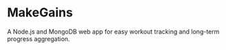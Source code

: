 # MakeGains
A Node.js and MongoDB web app for easy workout tracking and long-term progress aggregation.
